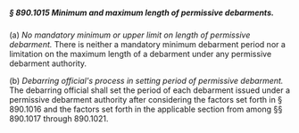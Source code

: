 ##### § 890.1015 Minimum and maximum length of permissive debarments. #####

(a) *No mandatory minimum or upper limit on length of permissive debarment.* There is neither a mandatory minimum debarment period nor a limitation on the maximum length of a debarment under any permissive debarment authority.

(b) *Debarring official's process in setting period of permissive debarment.* The debarring official shall set the period of each debarment issued under a permissive debarment authority after considering the factors set forth in § 890.1016 and the factors set forth in the applicable section from among §§ 890.1017 through 890.1021.